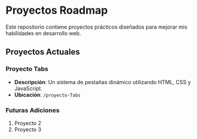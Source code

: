 # Proyectos Roadmap

Este repositorio contiene proyectos prácticos diseñados para mejorar mis habilidades en desarrollo web.

## Proyectos Actuales

### Proyecto Tabs
- **Descripción**: Un sistema de pestañas dinámico utilizando HTML, CSS y JavaScript.
- **Ubicación**: `/proyecto-Tabs`

### Futuras Adiciones
1. Proyecto 2
2. Proyecto 3
